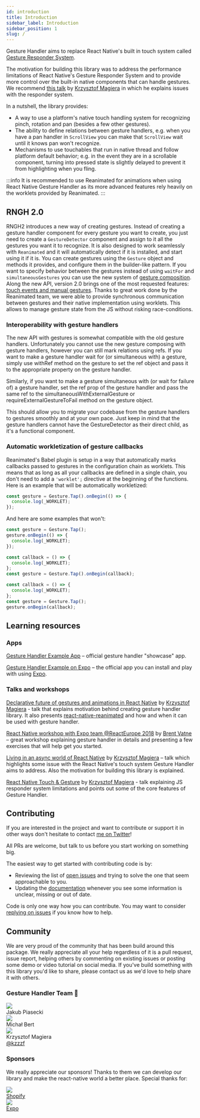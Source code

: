 ```yaml
---
id: introduction
title: Introduction
sidebar_label: Introduction
sidebar_position: 1
slug: /
---
```


Gesture Handler aims to replace React Native's built in touch system called [Gesture Responder System](http://reactnative.dev/docs/gesture-responder-system).

The motivation for building this library was to address the performance limitations of React Native's Gesture Responder System and to provide more control over the built-in native components that can handle gestures.
We recommend [this talk](https://www.youtube.com/watch?v=V8maYc4R2G0) by [Krzysztof Magiera](https://twitter.com/kzzzf) in which he explains issues with the responder system.

In a nutshell, the library provides:

- A way to use a platform's native touch handling system for recognizing pinch, rotation and pan (besides a few other gestures).
- The ability to define relations between gesture handlers, e.g. when you have a pan handler in `ScrollView` you can make that `ScrollView` wait until it knows pan won't recognize.
- Mechanisms to use touchables that run in native thread and follow platform default behavior; e.g. in the event they are in a scrollable component, turning into pressed state is slightly delayed to prevent it from highlighting when you fling.

:::info
It is recommended to use Reanimated for animations when using React Native Gesture Handler as its more advanced features rely heavily on the worklets provided by Reanimated.
:::

## RNGH 2.0

RNGH2 introduces a new way of creating gestures. Instead of creating a gesture handler component for every gesture you want to create, you just need to create a `GestureDetector` component and assign to it all the gestures you want it to recognize. It is also designed to work seamlessly with `Reanimated` and it will automatically detect if it is installed, and start using it if it is.
You can create gestures using the `Gesture` object and methods it provides, and configure them in the builder-like pattern. If you want to specify behavior between the gestures instead of using `waitFor` and `simultaneousGestures` you can use the new system of [gesture composition](/docs/fundamentals/gesture-composition).
Along the new API, version 2.0 brings one of the most requested features: [touch events and manual gestures](/docs/guides/manual-gestures). Thanks to great work done by the Reanimated team, we were able to provide synchronous communication between gestures and their native implementation using worklets. This allows to manage gesture state from the JS without risking race-conditions.

### Interoperability with gesture handlers

The new API with gestures is somewhat compatible with the old gesture handlers. Unfortunately you cannot use the new gesture composing with gesture handlers, however you can still mark relations using refs. If you want to make a gesture handler wait for (or simultaneous with) a gesture, simply use withRef method on the gesture to set the ref object and pass it to the appropriate property on the gesture handler.

Similarly, if you want to make a gesture simultaneous with (or wait for failure of) a gesture handler, set the ref prop of the gesture handler and pass the same ref to the simultaneousWithExternalGesture or requireExternalGestureToFail method on the gesture object.

This should allow you to migrate your codebase from the gesture handlers to gestures smoothly and at your own pace. Just keep in mind that the gesture handlers cannot have the GestureDetector as their direct child, as it's a functional component.

### Automatic workletization of gesture callbacks

Reanimated's Babel plugin is setup in a way that automatically marks callbacks passed to gestures in the configuration chain as worklets. This means that as long as all your callbacks are defined in a single chain, you don't need to add a `'worklet';` directive at the beginning of the functions. Here is an example that will be automatically workletized:

```jsx
const gesture = Gesture.Tap().onBegin(() => {
  console.log(_WORKLET);
});
```

And here are some examples that won't:

```jsx
const gesture = Gesture.Tap();
gesture.onBegin(() => {
  console.log(_WORKLET);
});
```

```jsx
const callback = () => {
  console.log(_WORKLET);
};
const gesture = Gesture.Tap().onBegin(callback);
```

```jsx
const callback = () => {
  console.log(_WORKLET);
};
const gesture = Gesture.Tap();
gesture.onBegin(callback);
```

## Learning resources

### Apps

[Gesture Handler Example App](https://github.com/software-mansion/react-native-gesture-handler/blob/main/example) – official gesture handler "showcase" app.

[Gesture Handler Example on Expo](https://snack.expo.io/@adamgrzybowski/react-native-gesture-handler-demo) – the official app you can install and play with using [Expo](https://expo.io).

### Talks and workshops

[Declarative future of gestures and animations in React Native](https://www.youtube.com/watch?v=kdq4z2708VM) by [Krzysztof Magiera](https://twitter.com/kzzzf) - talk that explains motivation behind creating gesture handler library. It also presents [react-native-reanimated](https://github.com/software-mansion/react-native-reanimated) and how and when it can be used with gesture handler.

[React Native workshop with Expo team @ReactEurope 2018](https://youtu.be/JSIoE_ReeDk?t=41m49s) by [Brent Vatne](https://twitter.com/notbrent) – great workshop explaining gesture handler in details and presenting a few exercises that will help get you started.

[Living in an async world of React Native](https://www.youtube.com/watch?v=-Izgons3mec) by [Krzysztof Magiera](https://twitter.com/kzzzf) – talk which highlights some issue with the React Native's touch system Gesture Handler aims to address. Also the motivation for building this library is explained.

[React Native Touch & Gesture](https://www.youtube.com/watch?v=V8maYc4R2G0) by [Krzysztof Magiera](https://twitter.com/kzzzf) - talk explaining JS responder system limitations and points out some of the core features of Gesture Handler.

## Contributing

If you are interested in the project and want to contribute or support it in other ways don't hesitate to contact [me on Twitter](https://twitter.com/kzzzf)!

All PRs are welcome, but talk to us before you start working on something big.

The easiest way to get started with contributing code is by:

- Reviewing the list of [open issues](https://github.com/software-mansion/react-native-gesture-handler/issues) and trying to solve the one that seem approachable to you.
- Updating the [documentation](https://github.com/software-mansion/react-native-gesture-handler/blob/main/docs) whenever you see some information is unclear, missing or out of date.

Code is only one way how you can contribute. You may want to consider [replying on issues](https://github.com/software-mansion/react-native-gesture-handler/issues) if you know how to help.

## Community

We are very proud of the community that has been build around this package. We really appreciate all your help regardless of it is a pull request, issue report, helping others by commenting on existing issues or posting some demo or video tutorial on social media.
If you've build something with this library you'd like to share, please contact us as we'd love to help share it with others.

### Gesture Handler Team 🚀

<div className="community-holder-container">

  <div className="community-holder-container-item">
    <div className="community-imageHolder">
      <img src="https://ca.slack-edge.com/T03Q9AMJJ-U02700KC6J1-0c9e18c89e71-512" />
    </div>
    <div>Jakub Piasecki</div>
  </div>

  <div className="community-holder-container-item">
    <div className="community-imageHolder">
      <img src="https://ca.slack-edge.com/T03Q9AMJJ-U03N3HU2C0M-60a31c54a7d5-512" />
    </div>
    <div>Michał Bert</div>
  </div>

  <div className="community-holder-container-item">
    <div className="community-imageHolder">
      <img src="https://ca.slack-edge.com/T03Q9AMJJ-U0F40CATS-d0a2e7559a1b-512" />
    </div>
    <div>Krzysztof Magiera</div>
    <a href="https://twitter.com/kzzzf">@kzzzf</a>
  </div>

</div>

### Sponsors

We really appreciate our sponsors! Thanks to them we can develop our library and make the react-native world a better place. Special thanks for:

<div className="community-holder-container">

  <div className="community-holder-container-item">
    <a href="https://www.shopify.com/">
      <div className="community-imageHolder">
        <img src="https://avatars1.githubusercontent.com/u/8085?v=3&s=100" />
      </div>
      <div>Shopify</div>
    </a>
  </div>

  <div className="community-holder-container-item">
    <a href="https://expo.dev">
      <div className="community-imageHolder">
        <img className="community-imageHolder" src="https://avatars2.githubusercontent.com/u/12504344?v=3&s=100" />
      </div>
      <div>Expo</div>
    </a>
  </div>

</div>
